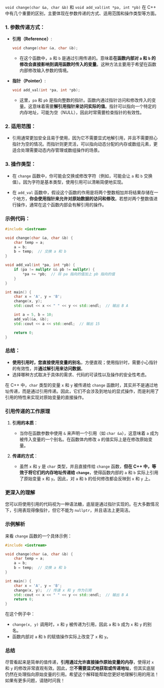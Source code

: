 `void change(char &a, char &b)` 和 `void add_val(int *pa, int *pb)` 在 C++ 中有几个重要的区别，主要体现在参数传递的方式、适用范围和操作类型等方面。

### 1. 参数传递方式：

- **引用（Reference）**:
  
  ```cpp
  void change(char &a, char &b);
  ```
  - 在这个函数中，`a` 和 `b` 是通过引用传递的。意味着**在函数内部对 `a` 和 `b` 的修改会直接影响到调用函数时传入的变量**。这种方法主要用于希望在函数内部修改输入参数的情境。
  
- **指针（Pointer）**:
  ```cpp
  void add_val(int *pa, int *pb);
  ```
  - 这里，`pa` 和 `pb` 是指向整数的指针。函数内通过指针访问和修改传入的变量。这意味着需要**解引用指针来访问实际的值**。指针可以指向一个特定的内存地址，可能为空（NULL），因此时常需要检查指针的有效性。

### 2. 适用范围：

- 引用通常更加安全且易于使用，因为它不需要显式地解引用，并且不需要担心指针为空的情况。而指针则更灵活，可以指向动态分配的内存或数组元素，更适合处理需要动态内存管理或数组操作的场景。

### 3. 操作类型：

- 在 `change` 函数中，你可能会交换或修改字符（例如，可能会让 `a` 和 `b` 交换值）。因为字符是基本类型，使用引用可以清晰简便地实现。

- 在 `add_val` 函数中，假设这个函数的作用是将两个整数相加并将结果存储在一个地方，**你会使用指针来允许对原始数据的访问和修改**。若想对两个整数值进行操作，通常在这个函数内部会有解引用的操作。

### 示例代码：

```cpp
#include <iostream>

void change(char &a, char &b) {
    char temp = a;
    a = b;
    b = temp;  // 交换 a 和 b
}

void add_val(int *pa, int *pb) {
    if (pa != nullptr && pb != nullptr) {
        *pa += *pb;  // 将 pa 指向的值加上 pb 指向的值
    }
}

int main() {
    char x = 'A', y = 'B';
    change(x, y);
    std::cout << x << " " << y << std::endl;  // 输出 B A

    int a = 5, b = 10;
    add_val(&a, &b);
    std::cout << a << std::endl;  // 输出 15

    return 0;
}
```

### 总结：
- **使用引用时，您直接使用变量的别名**，方便直观；使用指针时，需要小心指针的有效性，并**通过解引用来访问数据**。
- 选择哪种方式取决于具体的需求、代码的可读性以及操作的安全性考虑。





在 C++ 中，`char` 类型的变量 `x` 和 `y` 被传递给 `change` 函数时，其实并不是通过地址传递，而是通过引用传递。因此，它们不会涉及到地址的显式操作，而是利用了引用的特性来实现对原始变量的直接操作。

### 引用传递的工作原理

1. **引用的本质**：
   - 当你在函数参数中使用 `&` 来声明一个引用（如 `char &a`），这意味着 `a` 成为被传入变量的一个别名。在函数体内修改 `a` 的值实际上是在修改原始变量。

2. **传递的方式**：
   - 虽然 `x` 和 `y` 是 `char` 类型，并且直接传给 `change` 函数，**但在 C++ 中，等效于将它们的内存地址传递给 `change`**，使得函数内部的 `a` 和 `b` 实际上引用了原始变量 `x` 和 `y`。因此，对 `a` 和 `b` 的任何修改都会反映到 `x` 和 `y` 上。

### 更深入的理解

您可以将使用引用的代码视为一种语法糖，底层是通过指针实现的。在大多数情况下，引用表现得像指针，但它不能为 `nullptr`，并且语法上更简洁。

### 示例解析

来看 `change` 函数的一个具体示例：

```cpp
#include <iostream>

void change(char &a, char &b) {
    char temp = a;
    a = b;
    b = temp;  // 交换 a 和 b
}

int main() {
    char x = 'A', y = 'B';
    change(x, y);  // 传递 x 和 y 作为引用
    std::cout << x << " " << y << std::endl;  // 输出 B A
    return 0;
}
```

在这个例子中：
- `change(x, y)` 调用时，`x` 和 `y` 被传递为引用，因此 `a` 和 `b` 成为 `x` 和 `y` 的别名。
- 函数内部对 `a` 和 `b` 的赋值操作实际上改变了 `x` 和 `y`。

### 总结
尽管看起来是简单的值传递，**引用通过允许直接操作原始变量的内存**，使得对 `x` 和 `y` 的修改非常直观有效。因此，您**不需要显式地获取或传递地址**，但其实底层仍然在处理指向原始变量的引用。希望这个解释能帮助您更好地理解引用的用法！如果有更多问题，请随时问我！

